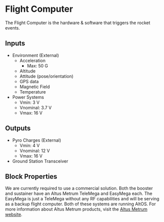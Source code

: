 Flight Computer
================
<!-- Block Definition -->
The Flight Computer is the hardware & software that triggers the rocket events.

Inputs
--------
- Environment (External)
  - Acceleration
    - Max: 50 G
  - Altitude
  - Attitude (pose/orientation)
  - GPS data
  - Magnetic Field
  - Temperature
- Power Systems
  - Vmin: 3 V
  - Vnominal: 3.7 V
  - Vmax: 16 V

Outputs
---------
- Pyro Charges (External)
  - Vmin: 4 V
  - Vnominal: 12 V
  - Vmax: 16 V
- Ground Station Transceiver

Block Properties
---------------------------
We are currently required to use a commercial solution. Both the booster and sustainer have an Altus Metrum TeleMega and EasyMega each. The EasyMega is just a TeleMega without any RF capabilities and will be serving as a backup flight computer. Both of these systems are running AltOS. For more information about Altus Metrum products, visit the [Altus Metrum website](https://altusmetrum.org/).
